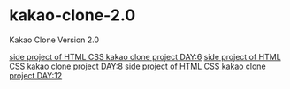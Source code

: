 # kakao-clone-2.0
 Kakao Clone Version 2.0


[side project of HTML CSS kakao clone project DAY:6](https://codesandbox.io/s/blueprint-qdtg9)
[side project of HTML CSS kakao clone project DAY:8](https://codesandbox.io/s/blueprint-jxobq)
[side project of HTML CSS kakao clone project DAY:12](https://codesandbox.io/s/blueprint-gnt6y)
